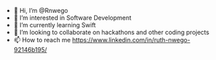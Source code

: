 - 👋 Hi, I’m @Rnwego
- 👀 I’m interested in Software Development
- 🌱 I’m currently learning Swift
- 💞️ I’m looking to collaborate on hackathons and other coding projects
- 📫 How to reach me https://www.linkedin.com/in/ruth-nwego-92146b195/

<!---
Rnwego/Rnwego is a ✨ special ✨ repository because its `README.md` (this file) appears on your GitHub profile.
You can click the Preview link to take a look at your changes.
--->
